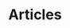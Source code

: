 ---
title: Articles
seoDescription: "A helpful library of ecommerce articles on everything from B2B and B2C to product data, supply chain integration, order fulfillment and more."
lead: "Take a look at our helpful library of ecommerce articles: giving you the information you need to work smarter, not harder. You’ll find articles on everything from B2B and B2C to product data, supply chain integration, order fulfillment and more."
menu: main
aliases:
    - /articles/
---